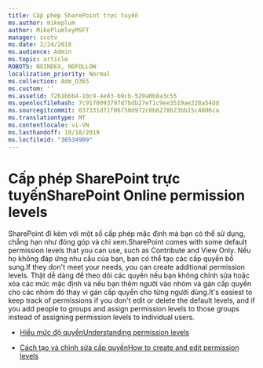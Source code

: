 ```yaml
---
title: Cấp phép SharePoint trực tuyến
ms.author: mikeplum
author: MikePlumleyMSFT
manager: scotv
ms.date: 2/24/2018
ms.audience: Admin
ms.topic: article
ROBOTS: NOINDEX, NOFOLLOW
localization_priority: Normal
ms.collection: Adm_O365
ms.custom: ''
ms.assetid: f2b1b6b4-10c9-4e83-b9cb-529a0b8a3c55
ms.openlocfilehash: 7c9170093797d7bdb27ef1c9ee3519ae228a54dd
ms.sourcegitcommit: 037331d71f06750d972c0b6278b23bb15c4806ca
ms.translationtype: MT
ms.contentlocale: vi-VN
ms.lasthandoff: 10/18/2019
ms.locfileid: "36534909"
---
```

# <a name="sharepoint-online-permission-levels"></a><span data-ttu-id="11cc5-102">Cấp phép SharePoint trực tuyến</span><span class="sxs-lookup"><span data-stu-id="11cc5-102">SharePoint Online permission levels</span></span>

<span data-ttu-id="11cc5-103">SharePoint đi kèm với một số cấp phép mặc định mà bạn có thể sử dụng, chẳng hạn như đóng góp và chỉ xem.</span><span class="sxs-lookup"><span data-stu-id="11cc5-103">SharePoint comes with some default permission levels that you can use, such as Contribute and View Only.</span></span> <span data-ttu-id="11cc5-104">Nếu họ không đáp ứng nhu cầu của bạn, bạn có thể tạo các cấp quyền bổ sung.</span><span class="sxs-lookup"><span data-stu-id="11cc5-104">If they don't meet your needs, you can create additional permission levels.</span></span> <span data-ttu-id="11cc5-105">Thật dễ dàng để theo dõi các quyền nếu bạn không chỉnh sửa hoặc xóa các mức mặc định và nếu bạn thêm người vào nhóm và gán cấp quyền cho các nhóm đó thay vì gán cấp quyền cho từng người dùng.</span><span class="sxs-lookup"><span data-stu-id="11cc5-105">It's easiest to keep track of permissions if you don't edit or delete the default levels, and if you add people to groups and assign permission levels to those groups instead of assigning permission levels to individual users.</span></span>
  
- [<span data-ttu-id="11cc5-106">Hiểu mức độ quyền</span><span class="sxs-lookup"><span data-stu-id="11cc5-106">Understanding permission levels</span></span>](https://go.microsoft.com/fwlink/?linkid=867071)
    
- [<span data-ttu-id="11cc5-107">Cách tạo và chỉnh sửa cấp quyền</span><span class="sxs-lookup"><span data-stu-id="11cc5-107">How to create and edit permission levels</span></span>](https://go.microsoft.com/fwlink/?linkid=867072)
    

